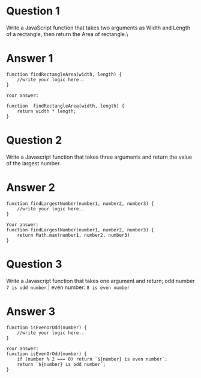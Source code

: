 # Question 1

Write a JavaScript function that takes two arguments as Width and Length of a rectangle, then return the Area of rectangle.\

# Answer 1

```
function findRectangleArea(width, length) {
    //write your logic here..
}
```

```
Your answer:

function  findRectangleArea(width, length) {
    return width * length;
}
```

# Question 2

Write a Javascript function that takes three arguments and return the value of the largest number.

# Answer 2

```
function findLargestNumber(number1, number2, number3) {
    //write your logic here..
}
```

```
Your answer:
function findLargestNumber(number1, number2, number3) {
    return Math.max(number1, number2, number3)
}
```

# Question 3

Write a Javascript function that takes one argument and return;
odd number `7 is odd number` | even number: `8 is even number`

# Answer 3

```
function isEvenOrOdd(number) {
    //write your logic here..
}
```

```
Your answer:
function isEvenOrOdd(number) {
    if (number % 2 === 0) return `${number} is even number`;
    return `${number} is odd number`;
}
```
